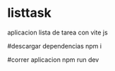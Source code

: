 # listtask
aplicacion lista de tarea con vite js

#descargar dependencias
npm i 

#correr aplicacion 
npm run dev

